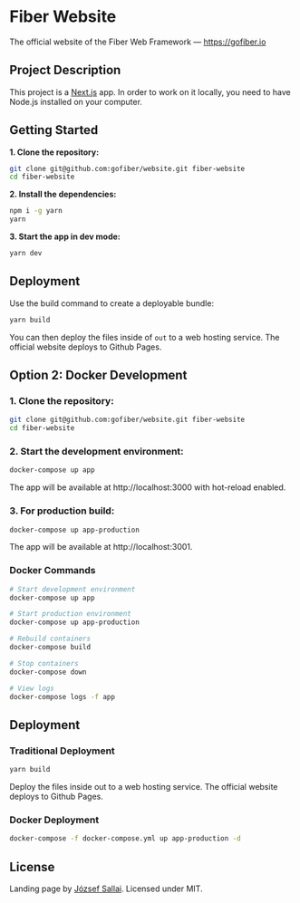 
# Fiber Website

The official website of the Fiber Web Framework — https://gofiber.io

## Project Description

This project is a [Next.js](https://nextjs.org) app. In order to work on it locally, you need to have Node.js installed on your computer.

## Getting Started

**1. Clone the repository:**

```bash
git clone git@github.com:gofiber/website.git fiber-website
cd fiber-website
```

**2. Install the dependencies:**

```bash
npm i -g yarn
yarn
```

**3. Start the app in dev mode:**

```bash
yarn dev
```

## Deployment

Use the build command to create a deployable bundle:

```bash
yarn build
```

You can then deploy the files inside of `out` to a web hosting service. The official website deploys to Github Pages.

## Option 2: Docker Development

### 1. Clone the repository:

```bash
git clone git@github.com:gofiber/website.git fiber-website
cd fiber-website
```

### 2. Start the development environment:

```bash
docker-compose up app
```

The app will be available at http://localhost:3000 with hot-reload enabled.

### 3. For production build:

```bash
docker-compose up app-production
```

The app will be available at http://localhost:3001.

### Docker Commands

```bash
# Start development environment
docker-compose up app

# Start production environment
docker-compose up app-production

# Rebuild containers
docker-compose build

# Stop containers
docker-compose down

# View logs
docker-compose logs -f app
```

## Deployment

### Traditional Deployment

```bash
yarn build
```

Deploy the files inside out to a web hosting service. The official website deploys to Github Pages.

### Docker Deployment

```bash
docker-compose -f docker-compose.yml up app-production -d
```

## License

Landing page by [József Sallai](https://github.com/jozsefsallai). Licensed under MIT.
